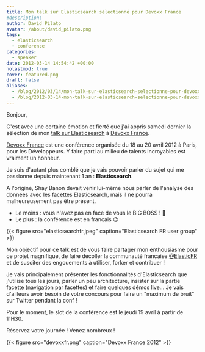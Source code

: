 ```yaml
---
title: Mon talk sur Elasticsearch sélectionné pour Devoxx France
#description: 
author: David Pilato
avatar: /about/david_pilato.png
tags:
  - elasticsearch
  - conference
categories:
  - speaker
date: 2012-03-14 14:54:42 +00:00
nolastmod: true
cover: featured.png
draft: false
aliases:
  - /blog/2012/03/14/mon-talk-sur-elasticsearch-selectionne-pour-devoxx-france/
  - /blog/2012-03-14-mon-talk-sur-elasticsearch-selectionne-pour-devoxx-france/
---
```


Bonjour,

C'est avec une certaine émotion et fierté que j'ai appris samedi dernier la sélection de mon [talk sur Elasticsearch](http://www.devoxx.com/display/FR12/ElasticSearch+++moteur+de+recherche+NoSQL+REST+JSON+taille+pour+le+cloud) à [Devoxx France](http://www.devoxx.com/display/FR12/Accueil).

<!--more-->

[Devoxx France](http://www.devoxx.com/display/FR12/Accueil) est une conférence organisée du 18 au 20 avril 2012 à Paris, pour les Développeurs. Y faire parti au milieu de talents incroyables est vraiment un honneur.

Je suis d'autant plus comblé que je vais pouvoir parler du sujet qui me passionne depuis maintenant 1 an : **Elasticsearch**.

A l'origine, Shay Banon devait venir lui-même nous parler de l'analyse des données avec les facettes Elasticsearch, mais il ne pourra malheureusement pas être présent.

* Le moins : vous n'avez pas en face de vous le BIG BOSS ! 🙁
* Le plus : la conférence est en français 😉

{{< figure src="elasticsearchfr.jpeg" caption="Elasticsearch FR user group" >}}

Mon objectif pour ce talk est de vous faire partager mon enthousiasme pour ce projet magnifique, de faire décoller la communauté française [@ElasticFR](http://www.twitter.com/elasticfr) et de susciter des engouements à utiliser, forker et contribuer !

Je vais principalement présenter les fonctionnalités d'Elasticsearch que j'utilise tous les jours, parler un peu architecture, insister sur la partie facette (navigation par facettes) et faire quelques démos live... Je vais d'ailleurs avoir besoin de votre concours pour faire un "maximum de bruit" sur Twitter pendant la conf !

Pour le moment, le slot de la conférence est le jeudi 19 avril à partir de 11H30.

Réservez votre journée ! Venez nombreux !

{{< figure src="devoxxfr.png" caption="Devoxx France 2012" >}}
